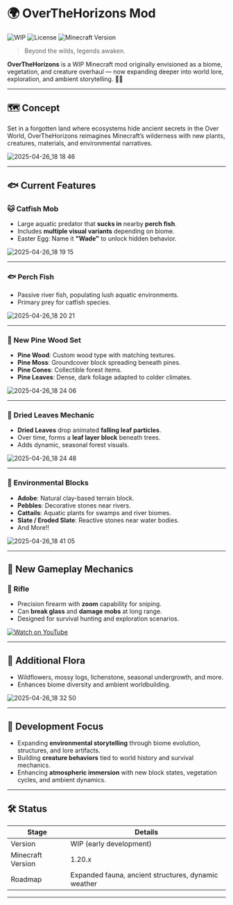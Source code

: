 # 🌍 OverTheHorizons Mod

![WIP](https://img.shields.io/badge/Status-Work_in_Progress-orange) ![License](https://img.shields.io/badge/License-MIT-brightgreen) ![Minecraft Version](https://img.shields.io/badge/Minecraft-1.20.1-blue)

> Beyond the wilds, legends awaken.

**OverTheHorizons** is a WIP Minecraft mod originally envisioned as a biome, vegetation, and creature overhaul — now expanding deeper into world lore, exploration, and ambient storytelling. 🌿🦴

---

## 🗺️ Concept

Set in a forgotten land where ecosystems hide ancient secrets in the Over World, OverTheHorizons reimagines Minecraft’s wilderness with new plants, creatures, materials, and environmental narratives.

![2025-04-26_18 18 46](https://github.com/user-attachments/assets/d07408e3-37b8-42fb-8a32-f5112f1dbec2)

---

## 🐟 Current Features

### 🐱 Catfish Mob
- Large aquatic predator that **sucks in** nearby **perch fish**.
- Includes **multiple visual variants** depending on biome.
- Easter Egg: Name it **"Wade"** to unlock hidden behavior.

![2025-04-26_18 19 15](https://github.com/user-attachments/assets/7867b6ae-1bb1-41ad-aa68-da05cc11f15f)

---

### 🐟 Perch Fish
- Passive river fish, populating lush aquatic environments.
- Primary prey for catfish species.

![2025-04-26_18 20 21](https://github.com/user-attachments/assets/48ab1932-7e66-4296-ad4a-3119279260c4)

---

### 🌲 New Pine Wood Set
- **Pine Wood**: Custom wood type with matching textures.
- **Pine Moss**: Groundcover block spreading beneath pines.
- **Pine Cones**: Collectible forest items.
- **Pine Leaves**: Dense, dark foliage adapted to colder climates.

![2025-04-26_18 24 06](https://github.com/user-attachments/assets/cfa084da-a282-4300-9576-d1f7b3ca8b1e)

---

### 🍂 Dried Leaves Mechanic
- **Dried Leaves** drop animated **falling leaf particles**.
- Over time, forms a **leaf layer block** beneath trees.
- Adds dynamic, seasonal forest visuals.

![2025-04-26_18 24 48](https://github.com/user-attachments/assets/a87e1c8d-02e1-4e1d-8020-9a80a5b7b4c0)

---

### 🧱 Environmental Blocks
- **Adobe**: Natural clay-based terrain block.
- **Pebbles**: Decorative stones near rivers.
- **Cattails**: Aquatic plants for swamps and river biomes.
- **Slate / Eroded Slate**: Reactive stones near water bodies.
- And More!!

![2025-04-26_18 41 05](https://github.com/user-attachments/assets/b195942e-e85c-4255-bfbc-f88b18423572)

---

## 🔫 New Gameplay Mechanics

### 📡 Rifle
- Precision firearm with **zoom** capability for sniping.
- Can **break glass** and **damage mobs** at long range.
- Designed for survival hunting and exploration scenarios.

[![Watch on YouTube](https://img.youtube.com/vi/PR3jhFbJWFc/0.jpg)](https://www.youtube.com/watch?v=PR3jhFbJWFc)

---

## 🌿 Additional Flora

- Wildflowers, mossy logs, lichenstone, seasonal undergrowth, and more.
- Enhances biome diversity and ambient worldbuilding.

![2025-04-26_18 32 50](https://github.com/user-attachments/assets/8a9f3ded-5e11-4edd-aa89-8da4ea64c47d)

---

## 🧭 Development Focus

- Expanding **environmental storytelling** through biome evolution, structures, and lore artifacts.
- Building **creature behaviors** tied to world history and survival mechanics.
- Enhancing **atmospheric immersion** with new block states, vegetation cycles, and ambient dynamics.

---

## 🛠 Status

| Stage | Details |
|------|---------|
| Version | WIP (early development) |
| Minecraft Version | 1.20.x |
| Roadmap | Expanded fauna, ancient structures, dynamic weather |

---
